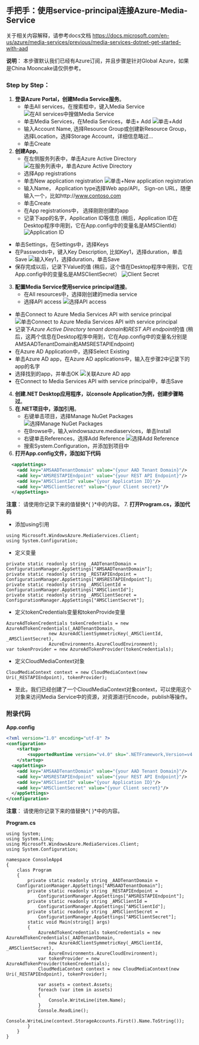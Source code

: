 ## 手把手：使用service-principal连接Azure-Media-Service

关于相关内容解释，请参考docs文档 https://docs.microsoft.com/en-us/azure/media-services/previous/media-services-dotnet-get-started-with-aad   

**说明**： 本步骤默认我们已经有Azure订阅，并且步骤是针对Global Azure，如果是China Mooncake请仅供参考。 

### Step by Step： 

1. **登录Azure Portal，创建Media Service服务**。
    + 单击All services，在搜索框中，键入Media Service
![在All services中搜做Media Service](static/5761673-ef249d33dfab11ac.png)
    + 单击Media Services，在Media Services，单击+ Add
![单击+Add](static/5761673-df0049d5c49cf9e6.png)
    + 输入Account Name, 选择Resource Group或创建新Resource Group，选择Location，选择Storage Account，详细信息略过...
    + 单击Create
2. **创建App**。
    + 在左侧服务列表中，单击Azure Active Directory
![在服务列表中，单击Azure Active Directory](static/5761673-1f123d625aa1112d.png)
    + 选择App registrations
    + 单击New application registration
![单击+New application registration](static/5761673-941797e52840b066.png)
    + 输入Name， Application type选择Web app/API， Sign-on URL，随便输入一个，比如http://www.contoso.com
    + 单击Create
    + 在App registrations中， 选择刚刚创建的app
    + 记录下app的名字，Application ID等信息 (稍后，Application ID在Desktop程序中用到，它在App.config中的变量名是AMSClientId）
![Application ID](static/5761673-3b83d73f014a4586.png)
+ 单击Settings，在Settings中，选择Keys
+ 在Passwords中，键入Key Description, 比如Key1，选择duration，单击Save
![输入Key1，选择duration，单击Save](static/5761673-f52d43ed30449af5.png)
+ 保存完成以后，记录下Value的值 (稍后，这个值在Desktop程序中用到，它在App.config中的变量名是AMSClientSecret）
![Client Secret](static/5761673-fa174ba56c6acf2a.png)
3. **配置Media Service使用service principal连接**。
    + 在All resources中，选择刚创建的media service
    + 选择API access
![选择API access](static/5761673-a49a3cff5df47c62.png)
  + 单击Connect to Azure Media Services API with service principal
![单击Connect to Azure Media Services API with service principal](static/5761673-a6c7d8df61ff5676.png)
+ 记录下*Azure Active Directory tenant domain*和*REST API endpoint*的值 (稍后，这两个信息在Desktop程序中用到，它在App.config中的变量名分别是AMSAADTenantDomain和AMSRESTAPIEndpoint)
+ 在Azure AD Application中，选择Select Existing
+ 单击Azure AD app，在Azure AD applications中，输入在步骤2中记录下的app的名字
+ 选择找到的app，并单击OK
![关联Azure AD app](static/5761673-dda36d2d282b4b38.png)
+ 在Connect to Media Services API with service principal中，单击Save
4. **创建.NET Desktop应用程序，以console Application为例，创建步骤略过**。
5. **在.NET项目中，添加引用**。
    + 右键单击项目，选择Manage NuGet Packages
![选择Manage NuGet Packages](static/5761673-4235fc0c7be95b19.png)
    + 在Browse中，输入windowsazure.mediaservices，单击Install
    + 右键单击References，选择Add Reference
![选择Add Reference](static/5761673-cf40851d978dccf0.png)
    + 搜索System.Configuration，并添加到项目中
6. **打开App.config文件，添加如下代码**
```xml
  <appSettings>
    <add key="AMSAADTenantDomain" value="{your AAD Tenant Domain}"/>
    <add key="AMSRESTAPIEndpoint" value="{your REST API Endpoint}"/>
    <add key="AMSClientId" value="{your Application ID}"/>
    <add key="AMSClientSecret" value="{your Client secret}"/>
  </appSettings>
```
**注意**： 请使用你记录下来的值替换*{ }*中的内容。
7. **打开Program.cs，添加代码**
  + 添加using引用
```Csharp
using Microsoft.WindowsAzure.MediaServices.Client;
using System.Configuration;
```
   + 定义变量
```Csharp
private static readonly string _AADTenantDomain = ConfigurationManager.AppSettings["AMSAADTenantDomain"];
private static readonly string _RESTAPIEndpoint = ConfigurationManager.AppSettings["AMSRESTAPIEndpoint"];
private static readonly string _AMSClientId = ConfigurationManager.AppSettings["AMSClientId"];
private static readonly string _AMSClientSecret = ConfigurationManager.AppSettings["AMSClientSecret"];
```
   + 定义tokenCredentials变量和tokenProvide变量
```Csharp
AzureAdTokenCredentials tokenCredentials = new AzureAdTokenCredentials(_AADTenantDomain,
                new AzureAdClientSymmetricKey(_AMSClientId, _AMSClientSecret),
                AzureEnvironments.AzureCloudEnvironment);
var tokenProvider = new AzureAdTokenProvider(tokenCredentials);
```
+ 定义CloudMediaContext对象
```Csharp
CloudMediaContext context = new CloudMediaContext(new Uri(_RESTAPIEndpoint), tokenProvider);
```
+ 至此，我们已经创建了一个CloudMediaContext对象context，可以使用这个对象来访问Media Service中的资源，对资源进行Encode，publish等操作。

### 附录代码
**App.config**
```XML
<?xml version="1.0" encoding="utf-8" ?>
<configuration>
    <startup> 
        <supportedRuntime version="v4.0" sku=".NETFramework,Version=v4.6.1" />
    </startup>
  <appSettings>
    <add key="AMSAADTenantDomain" value="{your AAD Tenant Domain}"/>
    <add key="AMSRESTAPIEndpoint" value="{your REST API Endpoint}"/>
    <add key="AMSClientId" value="{your Application ID}"/>
    <add key="AMSClientSecret" value="{your Client secret}"/>
  </appSettings>
</configuration>
```
**注意**： 请使用你记录下来的值替换*{ }*中的内容。

**Program.cs**
```Csharp
using System;
using System.Linq;
using Microsoft.WindowsAzure.MediaServices.Client;
using System.Configuration;

namespace ConsoleApp4
{
    class Program
    {
        private static readonly string _AADTenantDomain =
    ConfigurationManager.AppSettings["AMSAADTenantDomain"];
        private static readonly string _RESTAPIEndpoint =
            ConfigurationManager.AppSettings["AMSRESTAPIEndpoint"];
        private static readonly string _AMSClientId =
            ConfigurationManager.AppSettings["AMSClientId"];
        private static readonly string _AMSClientSecret =
            ConfigurationManager.AppSettings["AMSClientSecret"];
        static void Main(string[] args)
        {
            AzureAdTokenCredentials tokenCredentials = new AzureAdTokenCredentials(_AADTenantDomain,
                new AzureAdClientSymmetricKey(_AMSClientId, _AMSClientSecret),
                AzureEnvironments.AzureCloudEnvironment);
            var tokenProvider = new AzureAdTokenProvider(tokenCredentials);
            CloudMediaContext context = new CloudMediaContext(new Uri(_RESTAPIEndpoint), tokenProvider);

            var assets = context.Assets;
            foreach (var item in assets)
            {
                Console.WriteLine(item.Name);
            }
            Console.ReadLine();
            Console.WriteLine(context.StorageAccounts.First().Name.ToString());
        }
    }
}
```

